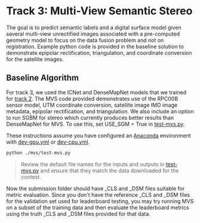# Track 3: Multi-View Semantic Stereo
The goal is to predict semantic labels and a digital surface model given several multi-view unrectified images associated with a pre-computed geometry model to focus on the data fusion problem and not on registration. Example python code is provided in the baseline solution to demonstrate epipolar rectification, triangulation, and coordinate conversion for the satellite images.

## Baseline Algorithm
For track 3, we used the ICNet and DenseMapNet models that we trained for [track 2](../track2). The MVS code provided demonstrates use of the RPC00B sensor model, UTM coordinate conversion, satellite image IMD image metadata, epipolar rectification, and triangulation. We also include an option to run SGBM for stereo which currently produces better results than DenseMapNet for MVS. To use this, set USE_SGM = True in [test-mvs.py](mvs/test-mvs.py).

These instructions assume you have configured an [Anaconda](https://www.anaconda.com/download/) environment with [dev-gpu.yml](../dev-gpu.yml) or [dev-cpu.yml](../dev-cpu.yml).

```bash
python ./mvs/test-mvs.py
```

> Review the default file names for the inputs and outputs in [test-mvs.py](mvs/test-mvs.py) and ensure that they match the data downloaded for the contest.

Now the submission folder should have _CLS and _DSM files suitable for metric evaluation. Since you don't have the reference _CLS and _DSM files for the validation set used for leaderboard testing, you may try running MVS on a subset of the training data and then evaluate the leaderboard metrics using the truth _CLS and _DSM files provided for that data.
